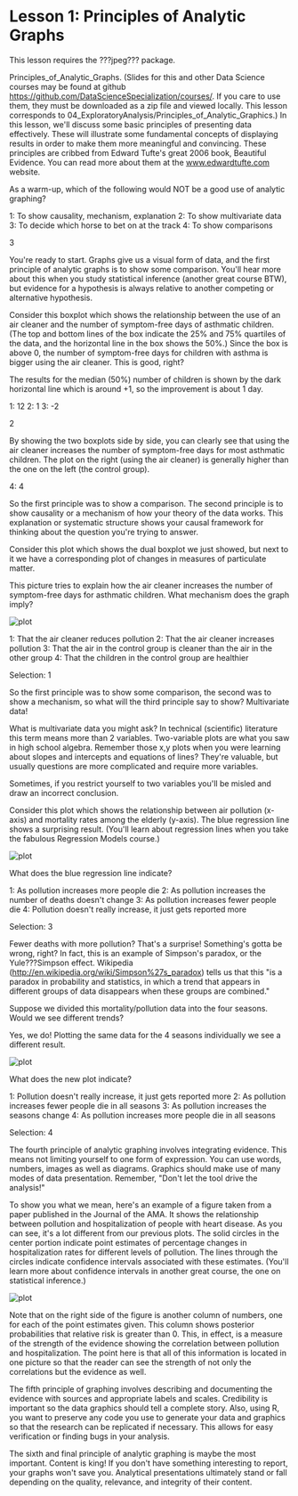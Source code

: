 Lesson 1: Principles of Analytic Graphs
=========

  This lesson requires the ???jpeg??? package.

  Principles_of_Analytic_Graphs. (Slides for this and other Data Science courses may be found at github
  https://github.com/DataScienceSpecialization/courses/. If you care to use them, they must be downloaded as a zip file
  and viewed locally. This lesson corresponds to 04_ExploratoryAnalysis/Principles_of_Analytic_Graphics.)
  In this lesson, we'll discuss some basic principles of presenting data effectively. These will illustrate some
  fundamental concepts of displaying results in order to make them more meaningful and convincing. These principles are
  cribbed from Edward Tufte's great 2006 book, Beautiful Evidence. You can read more about them at the www.edwardtufte.com
  website.

  As a warm-up, which of the following would NOT be a good use of analytic graphing?

1: To show causality, mechanism, explanation
2: To show multivariate data
3: To decide which horse to bet on at the track
4: To show comparisons

3

  You're ready to start. Graphs give us a visual form of data, and the first principle of analytic graphs is to show some
  comparison. You'll hear more about this when you study statistical inference (another great course BTW), but evidence
  for a hypothesis is always relative to another competing or alternative hypothesis.


  Consider this boxplot which shows the relationship between the use of an air cleaner and the number of symptom-free days
  of asthmatic children. (The top and bottom lines of the box indicate the 25% and 75% quartiles of the data, and the
  horizontal line in the box shows the 50%.) Since the box is above 0, the number of symptom-free days for children with
  asthma is bigger using the air cleaner. This is good, right?

  The results for the median (50%) number of children is shown by the dark horizontal line which is around +1, so the
  improvement is about 1 day.

1: 12
2: 1
3: -2

2

  By showing the two boxplots side by side, you can clearly see that using the air cleaner increases the number of
  symptom-free days for most asthmatic children. The plot on the right (using the air cleaner) is generally higher than
  the one on the left (the control group).

4: 4

  So the first principle was to show a comparison. The second principle is to show causality or a mechanism of how your
  theory of the data works. This explanation or systematic structure shows your causal framework for thinking about the
  question you're trying to answer.

  Consider this plot which shows the dual boxplot we just showed, but next to it we have a corresponding plot of changes
  in measures of particulate matter.

  This picture tries to explain how the air cleaner increases the number of symptom-free days for asthmatic children.
  What mechanism does the graph imply?

![plot](Rplot01.png) 

1: That the air cleaner reduces pollution
2: That the air cleaner increases pollution
3: That the air in the control group is cleaner than the air in the other group
4: That the children in the control group are healthier

Selection: 1

  So the first principle was to show some comparison, the second was to show a mechanism, so what will the third
  principle say to show?
  Multivariate data!

  What is multivariate data you might ask? In technical (scientific) literature this term means more than 2 variables.
  Two-variable plots are what you saw in high school algebra.  Remember those x,y plots when you were learning about
  slopes and intercepts and equations of lines? They're valuable, but usually questions are more complicated and require
  more variables.

  Sometimes, if you restrict yourself to two variables you'll be misled and draw an incorrect conclusion.

  Consider this plot which shows the relationship between air pollution (x-axis) and mortality rates among the elderly
  (y-axis). The blue regression line shows a surprising result. (You'll learn about regression lines when you take the
  fabulous Regression Models course.)

![plot](Rplot02.png)  

  What does the blue regression line indicate?

1: As pollution increases more people die
2: As pollution increases the number of deaths doesn't change
3: As pollution increases fewer people die
4: Pollution doesn't really increase, it just gets reported more

Selection: 3


  Fewer deaths with more pollution? That's a surprise! Something's gotta be wrong, right? In fact, this is an example of
  Simpson's paradox, or the Yule???Simpson effect. Wikipedia (http://en.wikipedia.org/wiki/Simpson%27s_paradox) tells us
  that this "is a paradox in probability and statistics, in which a trend that appears in different groups of data
  disappears when these groups are combined."

  Suppose we divided this mortality/pollution data into the four seasons. Would we see different trends?

  Yes, we do! Plotting the same data for the 4 seasons individually we see a different result.

![plot](Rplot03.png)

  What does the new plot indicate?

1: Pollution doesn't really increase, it just gets reported more
2: As pollution increases fewer people die in all seasons
3: As pollution increases the seasons change
4: As pollution increases more people die in all seasons

Selection: 4

  The fourth principle of analytic graphing involves integrating evidence. This means not limiting yourself to one form
  of expression. You can use words, numbers, images as well as diagrams. Graphics should make use of many modes of data
  presentation. Remember, "Don't let the tool drive the analysis!"

  To show you what we mean, here's an example of a figure taken from a paper published in the Journal of the AMA. It
  shows the relationship between pollution and hospitalization of people with heart disease. As you can see, it's a lot
  different from our previous plots. The solid circles in the center portion indicate point estimates of percentage
  changes in hospitalization rates for different levels of pollution. The lines through the circles indicate confidence
  intervals associated with these estimates. (You'll learn more about confidence intervals in another great course, the
  one on statistical inference.)

![plot](Rplot04.png)

  Note that on the right side of the figure is another column of numbers, one for each of the point estimates given. This
  column shows posterior probabilities that relative risk is greater than 0. This, in effect, is a measure of the
  strength of the evidence showing the correlation between pollution and hospitalization.  The point here is that all of
  this information is located in one picture so that the reader can see the strength of not only the correlations but the
  evidence as well.

  The fifth principle of graphing involves describing and documenting the evidence with sources and appropriate labels
  and scales. Credibility is important so the data graphics should tell a complete story. Also, using R, you want to
  preserve any code you use to generate your data and graphics so that the research can be replicated if necessary. This
  allows for easy verification or finding bugs in your analysis.

  The sixth and final principle of analytic graphing is maybe the most important. Content is king! If you don't have
  something interesting to report, your graphs won't save you. Analytical presentations ultimately stand or fall
  depending on the quality, relevance, and integrity of their content.




